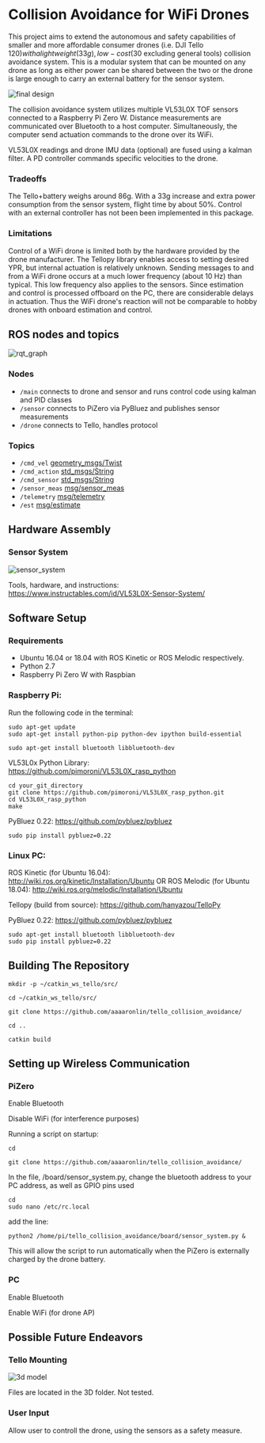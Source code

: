 # Collision Avoidance for WiFi Drones

This project aims to extend the autonomous and safety capabilities of smaller and more affordable consumer drones (i.e. DJI Tello $120) with a lightweight (33g), low-cost ($30 excluding general tools) collision avoidance system. This is a modular system that can be mounted on any drone as long as either power can be shared between the two or the drone is large enough to carry an external battery for the sensor system.

![final design](img/drone.jpg)

The collision avoidance system utilizes multiple VL53L0X TOF sensors connected to a Raspberry Pi Zero W. Distance measurements are communicated over Bluetooth to a host computer. Simultaneously, the computer send actuation commands to the drone over its WiFi.

VL53L0X readings and drone IMU data (optional) are fused using a kalman filter.
A PD controller commands specific velocities to the drone.

### Tradeoffs

The Tello+battery weighs around 86g. With a 33g increase and extra power consumption from the sensor system, flight time by about 50%.
Control with an external controller has not been been implemented in this package.

### Limitations

Control of a WiFi drone is limited both by the hardware provided by the drone manufacturer. The Tellopy library enables access to setting desired YPR, but internal actuation is relatively unknown.
Sending messages to and from a WiFi drone occurs at a much lower frequency (about 10 Hz) than typical. This low frequency also applies to the sensors.
Since estimation and control is processed offboard on the PC, there are considerable delays in actuation. Thus the WiFi drone's reaction will not be comparable to hobby drones with onboard estimation and control.

## ROS nodes and topics

![rqt_graph](img/rosgraph.png)

### Nodes

* `/main` connects to drone and sensor and runs control code using kalman and PID classes
* `/sensor` connects to PiZero via PyBluez and publishes sensor measurements
* `/drone` connects to Tello, handles protocol

### Topics

* `/cmd_vel` [geometry_msgs/Twist](http://docs.ros.org/melodic/api/geometry_msgs/html/msg/Twist.html)
* `/cmd_action` [std_msgs/String](http://docs.ros.org/melodic/api/std_msgs/html/msg/String.html)
* `/cmd_sensor` [std_msgs/String](http://docs.ros.org/melodic/api/std_msgs/html/msg/String.html)
* `/sensor_meas` [msg/sensor_meas](https://github.com/aaaaronlin/tello_collision_avoidance/blob/master/coll_avoid/msg/sensor_meas.msg)
* `/telemetry` [msg/telemetry](https://github.com/aaaaronlin/tello_collision_avoidance/blob/master/coll_avoid/msg/telemetry.msg)
* `/est` [msg/estimate](https://github.com/aaaaronlin/tello_collision_avoidance/blob/master/coll_avoid/msg/estimate.msg)

## Hardware Assembly

### Sensor System
![sensor_system](img/sensor.jpg)

Tools, hardware, and instructions: https://www.instructables.com/id/VL53L0X-Sensor-System/

## Software Setup

### Requirements

* Ubuntu 16.04 or 18.04 with ROS Kinetic or ROS Melodic respectively.
* Python 2.7
* Raspberry Pi Zero W with Raspbian

### Raspberry Pi:

Run the following code in the terminal:

```
sudo apt-get update
sudo apt-get install python-pip python-dev ipython build-essential

sudo apt-get install bluetooth libbluetooth-dev
```

VL53L0x Python Library: https://github.com/pimoroni/VL53L0X_rasp_python

```
cd your_git_directory
git clone https://github.com/pimoroni/VL53L0X_rasp_python.git
cd VL53L0X_rasp_python
make

```

PyBluez 0.22: https://github.com/pybluez/pybluez
```
sudo pip install pybluez=0.22
```



### Linux PC:

ROS Kinetic (for Ubuntu 16.04): http://wiki.ros.org/kinetic/Installation/Ubuntu OR ROS Melodic (for Ubuntu 18.04): http://wiki.ros.org/melodic/Installation/Ubuntu

Tellopy (build from source): https://github.com/hanyazou/TelloPy

PyBluez 0.22: https://github.com/pybluez/pybluez
```
sudo apt-get install bluetooth libbluetooth-dev
sudo pip install pybluez=0.22
```


## Building The Repository


```
mkdir -p ~/catkin_ws_tello/src/

cd ~/catkin_ws_tello/src/

git clone https://github.com/aaaaronlin/tello_collision_avoidance/

cd ..

catkin build
```



## Setting up Wireless Communication

### PiZero

Enable Bluetooth

Disable WiFi (for interference purposes)

Running a script on startup:

```
cd

git clone https://github.com/aaaaronlin/tello_collision_avoidance/

```

In the file, /board/sensor_system.py, change the bluetooth address to your PC address, as well as GPIO pins used

```
cd
sudo nano /etc/rc.local
```

add the line:

```
python2 /home/pi/tello_collision_avoidance/board/sensor_system.py &
```

This will allow the script to run automatically when the PiZero is externally charged by the drone battery.

### PC
Enable Bluetooth

Enable WiFi (for drone AP)

## Possible Future Endeavors

### Tello Mounting

![3d model](img/3d.png)

Files are located in the 3D folder. Not tested.

### User Input

Allow user to controll the drone, using the sensors as a safety measure.

